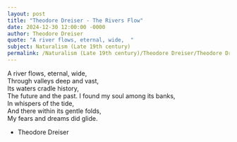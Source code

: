 ```yaml
---
layout: post
title: "Theodore Dreiser - The Rivers Flow"
date: 2024-12-30 12:00:00 -0000
author: Theodore Dreiser
quote: "A river flows, eternal, wide,  "
subject: Naturalism (Late 19th century)
permalink: /Naturalism (Late 19th century)/Theodore Dreiser/Theodore Dreiser - The Rivers Flow
---
```


A river flows, eternal, wide,  
   Through valleys deep and vast,  
Its waters cradle history,  
   The future and the past.
   I found my soul among its banks,  
   In whispers of the tide,  
And there within its gentle folds,  
   My fears and dreams did glide.


- Theodore Dreiser
